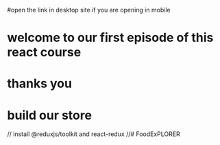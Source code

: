 #open the link in desktop site  if you are opening in mobile


# welcome to our first episode of this react course 
# thanks you
 
# build our store
// install @reduxjs/toolkit and react-redux
//#   F o o d _ _ E x P L O R E R 
 
 
